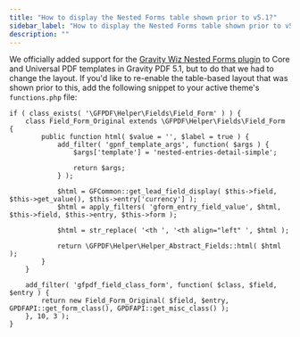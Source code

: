 ```yaml
---
title: "How to display the Nested Forms table shown prior to v5.1?"
sidebar_label: "How to display the Nested Forms table shown prior to v5.1?"
description: ""
---
```


We officially added support for the <a href="https://gravitywiz.com/documentation/gravity-forms-nested-forms/?ref=78" rel="sponsored">Gravity Wiz Nested Forms plugin</a> to Core and Universal PDF templates in Gravity PDF 5.1, but to do that we had to change the layout. If you'd like to re-enable the table-based layout that was shown prior to this, add the following snippet to your active theme's `functions.php` file:

```
if ( class_exists( '\GFPDF\Helper\Fields\Field_Form' ) ) {
	class Field_Form_Original extends \GFPDF\Helper\Fields\Field_Form {
		public function html( $value = '', $label = true ) {
			add_filter( 'gpnf_template_args', function( $args ) {
				$args['template'] = 'nested-entries-detail-simple';

				return $args;
			} );

			$html = GFCommon::get_lead_field_display( $this->field, $this->get_value(), $this->entry['currency'] );
			$html = apply_filters( 'gform_entry_field_value', $html, $this->field, $this->entry, $this->form );

			$html = str_replace( '<th ', '<th align="left" ', $html );

			return \GFPDF\Helper\Helper_Abstract_Fields::html( $html );
		}
	}

	add_filter( 'gfpdf_field_class_form', function( $class, $field, $entry ) {
		return new Field_Form_Original( $field, $entry, GPDFAPI::get_form_class(), GPDFAPI::get_misc_class() );
	}, 10, 3 );
}
```
